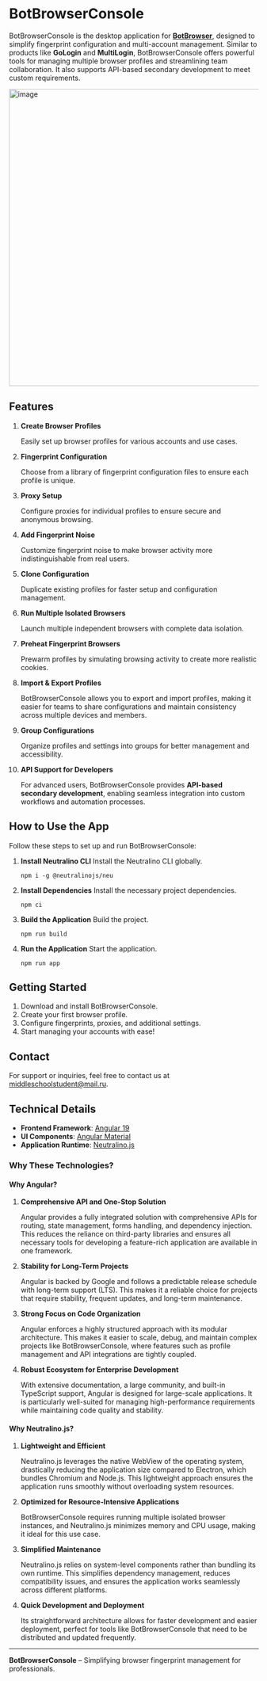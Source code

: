 # BotBrowserConsole

BotBrowserConsole is the desktop application for **[BotBrowser](https://github.com/MiddleSchoolStudent/BotBrowser)**, designed to simplify fingerprint configuration and multi-account management. Similar to products like **GoLogin** and **MultiLogin**, BotBrowserConsole offers powerful tools for managing multiple browser profiles and streamlining team collaboration. It also supports API-based secondary development to meet custom requirements.

<img width="600" alt="image" src="https://github.com/user-attachments/assets/3f632574-c8a3-4630-86ec-5730534db47b">

## Features

1. **Create Browser Profiles**

    Easily set up browser profiles for various accounts and use cases.

2. **Fingerprint Configuration**

    Choose from a library of fingerprint configuration files to ensure each profile is unique.

3. **Proxy Setup**

    Configure proxies for individual profiles to ensure secure and anonymous browsing.

4. **Add Fingerprint Noise**

    Customize fingerprint noise to make browser activity more indistinguishable from real users.

5. **Clone Configuration**

    Duplicate existing profiles for faster setup and configuration management.

6. **Run Multiple Isolated Browsers**

    Launch multiple independent browsers with complete data isolation.

7. **Preheat Fingerprint Browsers**

    Prewarm profiles by simulating browsing activity to create more realistic cookies.

8. **Import & Export Profiles**

    BotBrowserConsole allows you to export and import profiles, making it easier for teams to share configurations and maintain consistency across multiple devices and members.

9. **Group Configurations**

    Organize profiles and settings into groups for better management and accessibility.

10. **API Support for Developers**

    For advanced users, BotBrowserConsole provides **API-based secondary development**, enabling seamless integration into custom workflows and automation processes.

## How to Use the App

Follow these steps to set up and run BotBrowserConsole:

1. **Install Neutralino CLI**
   Install the Neutralino CLI globally.

    ```
    npm i -g @neutralinojs/neu
    ```

2. **Install Dependencies**
   Install the necessary project dependencies.

    ```
    npm ci
    ```

3. **Build the Application**
   Build the project.

    ```
    npm run build
    ```

4. **Run the Application**
   Start the application.

    ```
    npm run app
    ```

## Getting Started

1. Download and install BotBrowserConsole.
2. Create your first browser profile.
3. Configure fingerprints, proxies, and additional settings.
4. Start managing your accounts with ease!

## Contact

For support or inquiries, feel free to contact us at [middleschoolstudent@mail.ru](middleschoolstudent@mail.ru).

## Technical Details

-   **Frontend Framework**: [Angular 19](https://angular.dev)
-   **UI Components**: [Angular Material](https://material.angular.io)
-   **Application Runtime**: [Neutralino.js](https://neutralino.js.org)

### Why These Technologies?

#### Why Angular?

1. **Comprehensive API and One-Stop Solution**

    Angular provides a fully integrated solution with comprehensive APIs for routing, state management, forms handling, and dependency injection. This reduces the reliance on third-party libraries and ensures all necessary tools for developing a feature-rich application are available in one framework.

2. **Stability for Long-Term Projects**

    Angular is backed by Google and follows a predictable release schedule with long-term support (LTS). This makes it a reliable choice for projects that require stability, frequent updates, and long-term maintenance.

3. **Strong Focus on Code Organization**

    Angular enforces a highly structured approach with its modular architecture. This makes it easier to scale, debug, and maintain complex projects like BotBrowserConsole, where features such as profile management and API integrations are tightly coupled.

4. **Robust Ecosystem for Enterprise Development**

    With extensive documentation, a large community, and built-in TypeScript support, Angular is designed for large-scale applications. It is particularly well-suited for managing high-performance requirements while maintaining code quality and stability.

#### Why Neutralino.js?

1. **Lightweight and Efficient**

    Neutralino.js leverages the native WebView of the operating system, drastically reducing the application size compared to Electron, which bundles Chromium and Node.js. This lightweight approach ensures the application runs smoothly without overloading system resources.

2. **Optimized for Resource-Intensive Applications**

    BotBrowserConsole requires running multiple isolated browser instances, and Neutralino.js minimizes memory and CPU usage, making it ideal for this use case.

3. **Simplified Maintenance**

    Neutralino.js relies on system-level components rather than bundling its own runtime. This simplifies dependency management, reduces compatibility issues, and ensures the application works seamlessly across different platforms.

4. **Quick Development and Deployment**

    Its straightforward architecture allows for faster development and easier deployment, perfect for tools like BotBrowserConsole that need to be distributed and updated frequently.

---

**BotBrowserConsole** – Simplifying browser fingerprint management for professionals.
